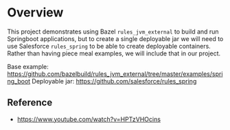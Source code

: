 # Overview

This project demonstrates using Bazel `rules_jvm_external` to build and run Springboot applications, but to create a single deployable jar we will need to use Salesforce `rules_spring` to be able to create deployable containers.  Rather than having piece meal examples, we will include that in our project.

Base example: https://github.com/bazelbuild/rules_jvm_external/tree/master/examples/spring_boot
Deployable jar: https://github.com/salesforce/rules_spring

## Reference
- https://www.youtube.com/watch?v=HPTzVHOcins

